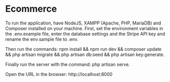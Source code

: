 # Ecommerce

To run the application, have NodeJS, XAMPP (Apache, PHP, MariaDB) and Composer installed on your machine.
First, set the environment variables in the .env.example file, enter the database settings and the Stripe API key and rename the env.sample file to .env.

Then run the commands:
    npm install && npm run dev && composer update && php artisan migrate && php artisan db:seed && php artisan key:generate.

Finally run the server with the command:
    php artisan serve.

Open the URL in the browser: http://localhost:8000


